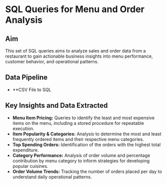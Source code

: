# SQL Queries for Menu and Order Analysis

## Aim

This set of SQL queries aims to analyze sales and order data from a restaurant to gain actionable business insights into menu performance, customer behavior, and operational patterns.

## Data Pipeline
* **CSV File to SQL 
## Key Insights and Data Extracted

* **Menu Item Pricing:** Queries to identify the least and most expensive items on the menu, including a stored procedure for repeatable execution.
* **Item Popularity & Categories:** Analysis to determine the most and least frequently ordered items and their respective menu categories.
* **Top Spending Orders:** Identification of the orders with the highest total expenditure.
* **Category Performance:** Analysis of order volume and percentage contribution by menu category to inform strategies for developing popular cuisines.
* **Order Volume Trends:** Tracking the number of orders placed per day to understand daily operational patterns.
